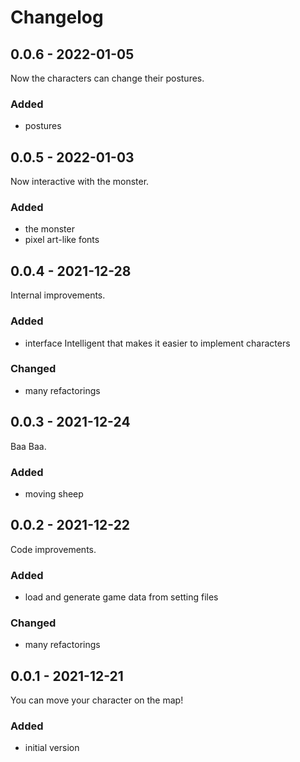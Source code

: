 # Changelog

## 0.0.6 - 2022-01-05

Now the characters can change their postures.

### Added

- postures

## 0.0.5 - 2022-01-03

Now interactive with the monster.

### Added

- the monster
- pixel art-like fonts

## 0.0.4 - 2021-12-28

Internal improvements.

### Added

- interface Intelligent that makes it easier to implement characters

### Changed

- many refactorings

## 0.0.3 - 2021-12-24

Baa Baa.

### Added

- moving sheep

## 0.0.2 - 2021-12-22

Code improvements.

### Added

- load and generate game data from setting files

### Changed

- many refactorings

## 0.0.1 - 2021-12-21

You can move your character on the map!

### Added

- initial version
